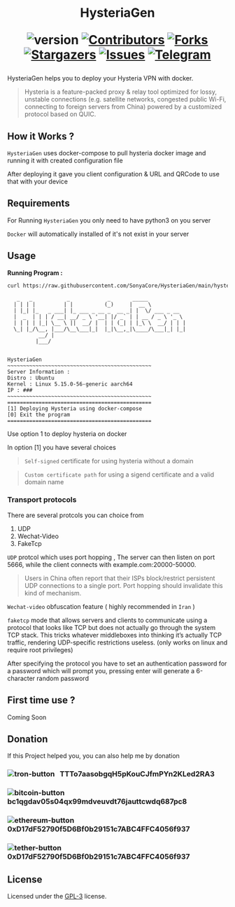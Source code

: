 <h1 align="center"> HysteriaGen

![version]
[![Contributors][contributors-shield]][contributors-url]
[![Forks][forks-shield]][forks-url]
[![Stargazers][stars-shield]][stars-url]
[![Issues][issues-shield]][issues-url]
[![Telegram][telegram-shield]][telegram-url]

</h1>

HysteriaGen helps you to deploy your Hysteria VPN with docker.

> Hysteria is a feature-packed proxy & relay tool optimized for lossy, unstable connections (e.g. satellite networks, congested public Wi-Fi, connecting to foreign servers from China) powered by a customized protocol based on QUIC.

## **How it Works ?**

`HysteriaGen` uses docker-compose to pull hysteria docker image and running it with created configuration file

After deploying it gave you client configuration & URL and QRCode to use that with your device

## **Requirements**

For Running `HysteriaGen` you only need to have python3 on you server

`Docker` will automatically installed of it's not exist in your server

## Usage

**Running Program :**

```bash
curl https://raw.githubusercontent.com/SonyaCore/HysteriaGen/main/hysteria.py -o /tmp/hysteria.py && python3 /tmp/hysteria.py
```

```
   _   _           _            _       _____
  | | | |         | |          (_)     |  __ \
  | |_| |_   _ ___| |_ ___ _ __ _  __ _| |  \/ ___ _ __
  |  _  | | | / __| __/ _ \ '__| |/ _` | | __ / _ \ '_ \
  | | | | |_| \__ \ ||  __/ |  | | (_| | |_\ \  __/ | | |
  \_| |_/\__, |___/\__\___|_|  |_|\__,_|\____/\___|_| |_|
          __/ |
         |___/


HysteriaGen
~~~~~~~~~~~~~~~~~~~~~~~~~~~~~~~~~~~~~~~~~~~~~~
Server Information :
Distro : Ubuntu
Kernel : Linux 5.15.0-56-generic aarch64
IP : ###
~~~~~~~~~~~~~~~~~~~~~~~~~~~~~~~~~~~~~~~~~~~~~~
==============================================
[1] Deploying Hysteria using docker-compose
[0] Exit the program
==============================================
```

Use option 1 to deploy hysteria on docker

In option [1] you have several choices

> `Self-signed` certificate for using hysteria without a domain

> `Custom certificate path` for using a sigend certificate and a valid domain name

### Transport protocols

There are several protcols you can choice from

1. UDP
2. Wechat-Video
3. FakeTcp

`UDP` protcol which uses port hopping , The server can then listen on port 5666, while the client connects with example.com:20000-50000.

> Users in China often report that their ISPs block/restrict persistent UDP connections to a single port. Port hopping should invalidate this kind of mechanism.

`Wechat-video` obfuscation feature ( highly recommended in `Iran` )

`faketcp` mode that allows servers and clients to communicate using a protocol that looks like TCP but does not actually go through the system TCP stack. This tricks whatever middleboxes into thinking it’s actually TCP traffic, rendering UDP-specific restrictions useless. (only works on linux and require root privileges)

After specifying the protocol you have to set an authentication password for a password which will prompt you, pressing enter will generate a 6-character random password

## First time use ?

Coming Soon

## Donation

If this Project helped you, you can also help me by donation

### ![tron-button] &nbsp; TTTo7aasobgqH5pKouCJfmPYn2KLed2RA3

### ![bitcoin-button] &nbsp; bc1qgdav05s04qx99mdveuvdt76jauttcwdq687pc8

### ![ethereum-button] &nbsp; 0xD17dF52790f5D6Bf0b29151c7ABC4FFC4056f937

### ![tether-button] &nbsp; 0xD17dF52790f5D6Bf0b29151c7ABC4FFC4056f937

## License

Licensed under the [GPL-3][license] license.

<!-- MARKDOWN LINKS & IMAGES -->
<!-- https://www.markdownguide.org/basic-syntax/#reference-style-links -->

[tron-button]: https://img.shields.io/badge/TRX-Tron-ff69b4
[tether-button]: https://img.shields.io/badge/ERC20-Tether-purple
[bitcoin-button]: https://img.shields.io/badge/BTC-Bitcoin-orange
[ethereum-button]: https://img.shields.io/badge/ETH-Ethereum-blue
[contributors-shield]: https://img.shields.io/github/contributors/SonyaCore/HysteriaGen?style=flat
[contributors-url]: https://github.com/SonyaCore/HysteriaGen/graphs/contributors
[forks-shield]: https://img.shields.io/github/forks/SonyaCore/HysteriaGen?style=flat
[forks-url]: https://github.com/SonyaCore/HysteriaGen/network/members
[stars-shield]: https://img.shields.io/github/stars/SonyaCore/HysteriaGen?style=flat
[stars-url]: https://github.com/SonyaCore/HysteriaGen/stargazers
[issues-shield]: https://img.shields.io/github/issues/SonyaCore/HysteriaGen?style=flat
[issues-url]: https://github.com/SonyaCore/HysteriaGen/issues
[telegram-shield]: https://img.shields.io/badge/Telegram-blue.svg?style=flat&logo=telegram
[telegram-url]: https://t.me/ReiNotes
[license]: LICENSE
[version]: https://img.shields.io/badge/Version-0.3.0-blue

